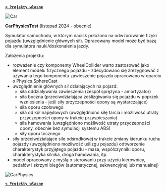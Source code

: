 **[`< Projekty własne`](https://codecanter.github.io/portfolio/)**

![Car](https://github.com/user-attachments/assets/595e41c4-589d-4dda-9716-ac916874ecf8)

**CarPhysicsTest** (listopad 2024 - obecnie)

Symulator samochodu, w którym nacisk położono na odwzorowanie fizyki pojazdu (uwzględnienie głównych sił). Opracowany model może być bazą dla symulatora nauki/doskonalenia jazdy.

Założenia projektu:
- rozważenie czy komponenty WheelCollider warto zastosować jako element modelu fizycznego pojazdu - zdecydowano się zrezygnować z używania tego komponentu
zawieszenie pojazdu opracowano w oparciu o Physics.SphereCast
- uwzględnienie głównych sił działających na pojazd:
    - siła oddziaływania zawieszenia (zespół sprężyna - amortyzator)
    - siła boczna (przeciwdziałająca ześlizgiwaniu się pojazdu w poprzek wzniesienia - jeśli siły przyczepności opony są wystarczające)
    - siła oporu czołowego
    - siła od kół napędowych (uwzględniono siłę tarcia i możliwość utraty przyczepności opony w trakcie przyspieszania)
    - siła hamowania (uwzględniono możliwość utraty przyczepności opony, obecnie bez symulacji systemu ABS)
    - siły oporu tocznego
- siły przeciwdziałające sile odśrodkowej w trakcie zmiany kierunku ruchu pojazdy (uwzględniono możliwość uślizgu pojazdu)
odtworzenie charakterystyk przyjętego pojazdu - masa, współczynniki oporu, charakterystyka silnika, droga hamowania, itp.
- model opracowany z myślą o sterowaniu przy użyciu kierownicy, pedałów i skrzyni biegów (automatycznej, sekwencyjnej lub manualnej)

![CarPhysics](https://github.com/user-attachments/assets/aa8984bb-f3ef-4aef-bfb0-1203f0837c12)

**[`< Projekty własne`](https://codecanter.github.io/portfolio/)**
